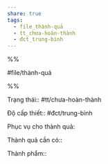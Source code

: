 ```yaml
---  
share: true  
tags:  
  - file_thành-quả  
  - tt_chưa-hoàn-thành  
  - đct_trung-bình  
---  
```

  
%%  
#file/thành-quả  
%%  
Trạng thái:: #tt/chưa-hoàn-thành  
Độ cấp thiết:: #đct/trung-bình  
  
Phục vụ cho thành quả:  
  
Thành quả cần có::   
  
Thành phẩm::  
